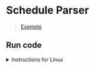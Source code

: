 # Schedule Parser

> [Example](https://donskow.com/sirius)


## Run code
<details>
  <summary>Instructions for Linux</summary>

0. Create ".env" file with your login and password for [your account](https://lks.siriusuniversity.ru/login):
> Example is located at: **.env.example**

1. If necessary, install dependent packages:
  
```linux
pip install -r requirements.txt 
```

2. Run bash command in the root folder to run script:
 
```linux
python parser/main.py 
```

3. Your result is located at:

```linux
data/sirius.html
```
</details>